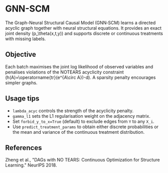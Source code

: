 # GNN-SCM

The Graph-Neural Structural Causal Model (GNN‑SCM) learns a directed acyclic
graph together with neural structural equations.
It provides an exact joint density
\(p_\theta(x,t,y)\) and supports discrete or continuous treatments with
missing labels.

## Objective

Each batch maximises the joint log likelihood of observed variables and
penalises violations of the NOTEARS acyclicity constraint
\(h(A)=\operatorname{tr}(e^{A\circ A})-d\).  A sparsity penalty encourages
simpler graphs.

## Usage tips

* `lambda_acyc` controls the strength of the acyclicity penalty.
* `gamma_l1` sets the L1 regularisation weight on the adjacency matrix.
* Set `forbid_y_to_x=True` (default) to exclude edges from `Y` to any `X_i`.
* Use `predict_treatment_params` to obtain either discrete probabilities or
  the mean and variance of the continuous treatment distribution.

## References

Zheng et al., "DAGs with NO TEARS: Continuous Optimization for Structure
Learning." NeurIPS 2018.
